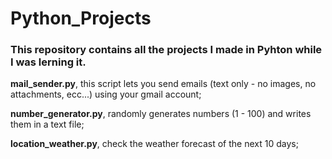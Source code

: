 # Python_Projects

### This repository contains all the projects I made in Pyhton while I was lerning it.


**mail_sender.py**, this script lets you send emails (text only - no images, no attachments, ecc...) using your gmail account;

**number_generator.py**, randomly generates numbers (1 - 100) and writes them in a text file;

**location_weather.py**, check the weather forecast of the next 10 days;